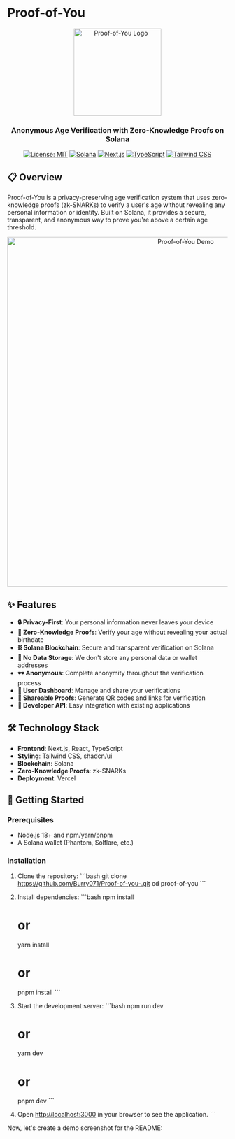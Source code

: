 # Proof-of-You

<div align="center">
  <img src="./public/logo.png" alt="Proof-of-You Logo" width="200"/>
  <h3>Anonymous Age Verification with Zero-Knowledge Proofs on Solana</h3>

  [![License: MIT](https://img.shields.io/badge/License-MIT-yellow.svg)](https://opensource.org/licenses/MIT)
  [![Solana](https://img.shields.io/badge/Solana-black?logo=solana)](https://solana.com/)
  [![Next.js](https://img.shields.io/badge/Next.js-black?logo=next.js)](https://nextjs.org/)
  [![TypeScript](https://img.shields.io/badge/TypeScript-blue?logo=typescript&logoColor=white)](https://www.typescriptlang.org/)
  [![Tailwind CSS](https://img.shields.io/badge/Tailwind_CSS-38B2AC?logo=tailwind-css&logoColor=white)](https://tailwindcss.com/)
</div>

## 📋 Overview

Proof-of-You is a privacy-preserving age verification system that uses zero-knowledge proofs (zk-SNARKs) to verify a user's age without revealing any personal information or identity. Built on Solana, it provides a secure, transparent, and anonymous way to prove you're above a certain age threshold.

<div align="center">
  <img src="./public/demo-screenshot.png" alt="Proof-of-You Demo" width="800"/>
</div>

## ✨ Features

- **🔒 Privacy-First**: Your personal information never leaves your device
- **🧮 Zero-Knowledge Proofs**: Verify your age without revealing your actual birthdate
- **⛓️ Solana Blockchain**: Secure and transparent verification on Solana
- **🚫 No Data Storage**: We don't store any personal data or wallet addresses
- **🕶️ Anonymous**: Complete anonymity throughout the verification process
- **📱 User Dashboard**: Manage and share your verifications
- **🔗 Shareable Proofs**: Generate QR codes and links for verification
- **🧩 Developer API**: Easy integration with existing applications

## 🛠️ Technology Stack

- **Frontend**: Next.js, React, TypeScript
- **Styling**: Tailwind CSS, shadcn/ui
- **Blockchain**: Solana
- **Zero-Knowledge Proofs**: zk-SNARKs
- **Deployment**: Vercel

## 🚀 Getting Started

### Prerequisites

- Node.js 18+ and npm/yarn/pnpm
- A Solana wallet (Phantom, Solflare, etc.)

### Installation

1. Clone the repository:
   \`\`\`bash
   git clone https://github.com/Burry071/Proof-of-you-.git
   cd proof-of-you
   \`\`\`

2. Install dependencies:
   \`\`\`bash
   npm install
   # or
   yarn install
   # or
   pnpm install
   \`\`\`

3. Start the development server:
   \`\`\`bash
   npm run dev
   # or
   yarn dev
   # or
   pnpm dev
   \`\`\`

4. Open [http://localhost:3000](http://localhost:3000) in your browser to see the application.
\`\`\`

Now, let's create a demo screenshot for the README:
